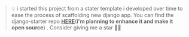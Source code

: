 >:bulb: i started this project from a stater template i developed over time to ease the process of scaffolding new django app. You can find the django-starter repo [HERE](https://github.com/tarikwaleed/django-starter)(**i'm planning to enhance it and make it open source**) . Consider giving me a star 🌟😅